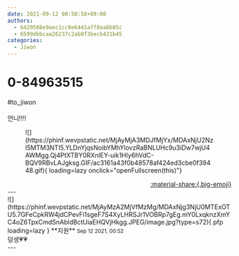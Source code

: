 ```yaml
---
date: 2021-09-12 00:50:58+09:00
authors:
  - 6429588e9aec1cc8e6441aff8ea6b85c
  - 6599dbbcaa26237c2ab0f3becb421b45
categories:
  - Jiwon
---
```


# 0-84963515

<div class="post-container" markdown="1">
<div class="content-container md-sidebar__scrollwrap" markdown="1">

\#to_jiwon<br><br>언니!!!!
<figure markdown="1">
![](https://phinf.wevpstatic.net/MjAyMjA3MDJfMjYx/MDAxNjU2NzI5MTM3NTI5.YLDnYjqsNoibYMhYlovzRaBNLUHc9u3iDw7wjU4AWMgg.Qj4PtXTBY0RXnlEY-uik1HIy6hVdC-BQV9RBvLAJgksg.GIF/ac3161a43f0b48578af424ed3cbe0f39448.gif){ loading=lazy onclick="openFullscreen(this)"}
</figure>


</div>
</div>

<div style="text-align: right;" markdown="1">
<a href="https://weverse.io/fromis9/fanpost/0-84963515" style="text-align: right;">:material-share:{.big-emoji}</a>
</div>
---

<div class="comments-container md-sidebar__scrollwrap" markdown="1">
<div class="comment" markdown="1">
<div class='id-container' markdown="1">
![](https://phinf.wevpstatic.net/MjAyMzA2MjVfMzMg/MDAxNjg3NjU0MTExOTU5.7GFeCpkRW4jdCPevFi1sgeF7S4XyLHRSJr1VOBRp7gEg.mY0LxqknzXmYC4oZ6TpxCmdSnAbldBctUiaEHQVjHkgg.JPEG/image.jpg?type=s72){ pfp loading=lazy }
**<span class="artist">지원</span>** <small>Sep 12 2021, 00:52</small><br>
</div>
<div class='comment-body' markdown="1">
덩생💗💗
</div>
</div>
</div>
---
